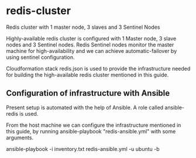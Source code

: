 # redis-cluster
Redis cluster with 1 master node, 3 slaves and 3 Sentinel Nodes

Highly-available redis cluster is configured with 1 Master node, 3 slave nodes and 3 Sentinel nodes. Redis Sentinel nodes monitor the master machine for high-availability and we can achieve automatic-failover by using sentinel configuration.

Cloudformation stack redis.json is used to provide the infrastructure needed for building the high-available redis cluster mentioned in this guide. 

## Configuration of infrastructure with Ansible

Present setup is automated with the help of Ansible. A role called ansible-redis is used. 

From the host machine we can configure the infrastructure mentioned in this guide, by running ansible-playbook "redis-ansible.yml" with some arguments. 

ansible-playbook -i inventory.txt redis-ansible.yml -u ubuntu -b 



